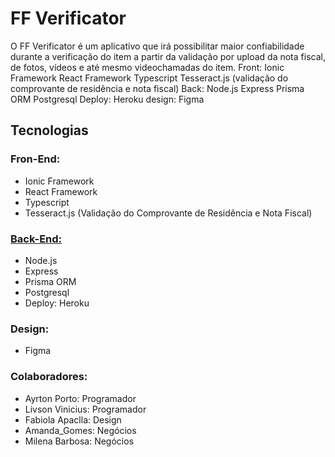 # FF Verificator

O FF Verificator é um aplicativo que irá possibilitar maior confiabilidade durante a verificação do item a partir da validação por upload da nota fiscal, de fotos, vídeos e até mesmo videochamadas do item. Front: Ionic Framework React Framework Typescript Tesseract.js (validação do comprovante de residência e nota fiscal) Back: Node.js Express Prisma ORM Postgresql Deploy: Heroku design: Figma

## Tecnologias

### Fron-End:

- Ionic Framework
- React Framework
- Typescript
- Tesseract.js (Validação do Comprovante de Residência e Nota Fiscal)

### [Back-End:](https://github.com/Ikusa0/ffhacka-api)

- Node.js
- Express
- Prisma ORM
- Postgresql
- Deploy: Heroku

### Design: 

- Figma

### Colaboradores:

- Ayrton Porto: Programador
- Livson Vinicius: Programador
- Fabiola Apaclla: Design
- Amanda_Gomes: Negócios
- Milena Barbosa: Negócios
